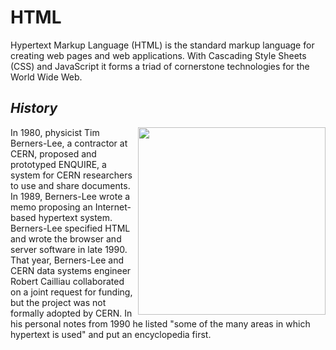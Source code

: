 <html>
<head></head>
<body>
<h1><b>HTML</b></h1>
Hypertext Markup Language (HTML) is the standard markup language for creating web pages and web applications. With Cascading Style Sheets (CSS) and JavaScript it forms a triad of cornerstone technologies for the World Wide Web.
  <h2><i>History</i></h2>
  <img src="http://entrepreneurship.mit.edu/wp-content/uploads/Tim-Berners-Lee-640.jpg" align="right" width="300px" height="300px"/>
In 1980, physicist Tim Berners-Lee, a contractor at CERN, proposed and prototyped ENQUIRE, a system for CERN researchers to use and share documents. In 1989, Berners-Lee wrote a memo proposing an Internet-based hypertext system. Berners-Lee specified HTML and wrote the browser and server software in late 1990. That year, Berners-Lee and CERN data systems engineer Robert Cailliau collaborated on a joint request for funding, but the project was not formally adopted by CERN. In his personal notes from 1990 he listed "some of the many areas in which hypertext is used" and put an encyclopedia first.
</body>
</html>
